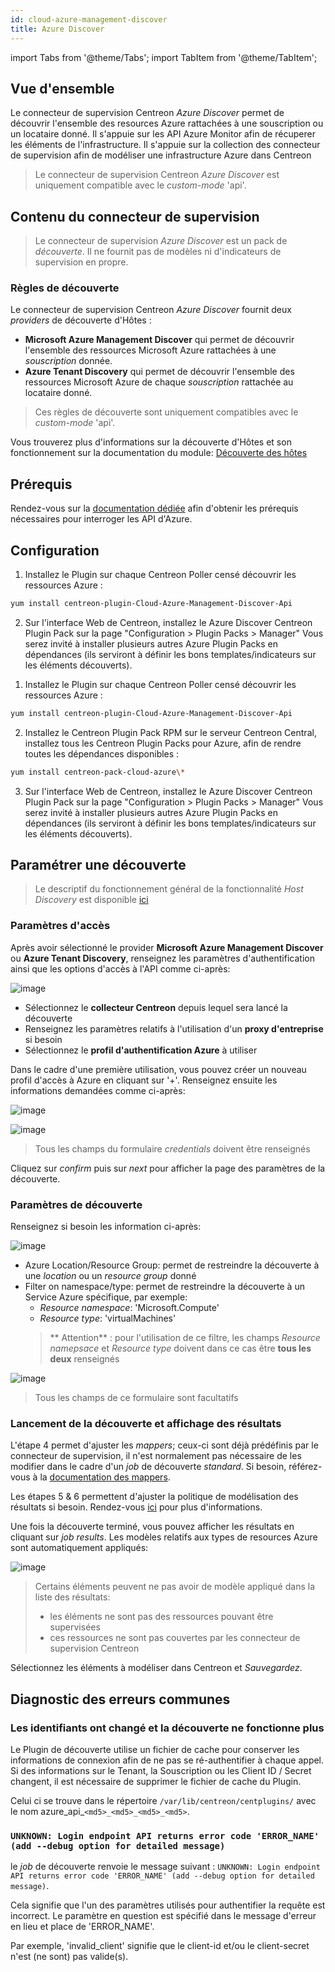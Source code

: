 ```yaml
---
id: cloud-azure-management-discover
title: Azure Discover
---
```

import Tabs from '@theme/Tabs';
import TabItem from '@theme/TabItem';


## Vue d'ensemble

Le connecteur de supervision Centreon *Azure Discover* permet de découvrir l'ensemble des resources Azure rattachées à une souscription ou un locataire donné.
Il s'appuie sur les API Azure Monitor afin de récuperer les éléments de l'infrastructure. Il s'appuie sur la collection des connecteur de supervision
afin de modéliser une infrastructure Azure dans Centreon

> Le connecteur de supervision Centreon *Azure Discover* est uniquement compatible avec le *custom-mode* 'api'.

## Contenu du connecteur de supervision

> Le connecteur de supervision *Azure Discover* est un pack de *découverte*. Il ne fournit pas de modèles ni d'indicateurs de supervision en propre.

### Règles de découverte

Le connecteur de supervision Centreon *Azure Discover* fournit deux *providers* de découverte d'Hôtes :
- **Microsoft Azure Management Discover** qui permet de découvrir l'ensemble des ressources Microsoft Azure rattachées à une *souscription* donnée.
- **Azure Tenant Discovery** qui permet de découvrir l'ensemble des ressources Microsoft Azure de chaque *souscription* rattachée au locataire donné.

> Ces règles de découverte sont uniquement compatibles avec le *custom-mode* 'api'.

Vous trouverez plus d'informations sur la découverte d'Hôtes et son fonctionnement sur la documentation du module:
[Découverte des hôtes](/docs/monitoring/discovery/hosts-discovery)

## Prérequis

Rendez-vous sur la [documentation dédiée](../getting-started/how-to-guides/azure-credential-configuration.md) afin d'obtenir les prérequis nécessaires pour interroger les API d'Azure.

## Configuration 

<Tabs groupId="sync">
<TabItem value="Online License" label="Online License">

1. Installez le Plugin sur chaque Centreon Poller censé découvrir les ressources Azure :

```bash
yum install centreon-plugin-Cloud-Azure-Management-Discover-Api
```

2. Sur l'interface Web de Centreon, installez le Azure Discover Centreon Plugin Pack sur la page "Configuration > Plugin Packs > Manager" Vous serez invité à installer plusieurs autres Azure Plugin Packs en dépendances (ils serviront à définir les bons templates/indicateurs sur les éléments découverts).


</TabItem>
<TabItem value="Offline License" label="Offline License">

1. Installez le Plugin sur chaque Centreon Poller censé découvrir les ressources Azure :

```bash
yum install centreon-plugin-Cloud-Azure-Management-Discover-Api
```

2. Installez le Centreon Plugin Pack RPM sur le serveur Centreon Central, installez tous les Centreon Plugin Packs pour Azure, afin de rendre toutes les dépendances disponibles :

```bash
yum install centreon-pack-cloud-azure\*
```

3. Sur l'interface Web de Centreon, installez le Azure Discover Centreon Plugin Pack sur la page "Configuration > Plugin Packs > Manager" Vous serez invité à installer plusieurs autres Azure Plugin Packs en dépendances (ils serviront à définir les bons templates/indicateurs sur les éléments découverts).


</TabItem>
</Tabs>

## Paramétrer une découverte

> Le descriptif du fonctionnement général de la fonctionnalité *Host Discovery* est disponible [ici](/docs/monitoring/discovery/hosts-discovery)

### Paramètres d'accès

Après avoir sélectionné le provider **Microsoft Azure Management Discover** ou **Azure Tenant Discovery**, renseignez les paramètres d'authentification ainsi que les options 
d'accès à l'API comme ci-après:

![image](../../../assets/integrations/plugin-packs/procedures/cloud-azure-management-discover-accessparameters.png)

- Sélectionnez le **collecteur Centreon** depuis lequel sera lancé la découverte
- Renseignez les paramètres relatifs à l'utilisation d'un **proxy d'entreprise** si besoin
- Sélectionnez le **profil d'authentification Azure** à utiliser

Dans le cadre d'une première utilisation, vous pouvez créer un nouveau profil d'accès à Azure en cliquant sur '+'. Renseignez ensuite
les informations demandées comme ci-après:

<Tabs groupId="provider">
<TabItem value="Microsoft Azure Management Discover" label="Microsoft Azure Management Discover">

![image](../../../assets/integrations/plugin-packs/procedures/cloud-azure-management-discover-credentials.png)

</TabItem>
<TabItem value="Azure Tenant Discovery" label="Azure Tenant Discovery">

![image](../../../assets/integrations/plugin-packs/procedures/cloud-azure-management-discover-credentials-tenant.png)

</TabItem>
</Tabs>

> Tous les champs du formulaire *credentials* doivent être renseignés

Cliquez sur *confirm* puis sur *next* pour afficher la page des paramètres de la découverte.

### Paramètres de découverte

Renseignez si besoin les information ci-après:

<Tabs groupId="provider">
<TabItem value="Microsoft Azure Management Discover" label="Microsoft Azure Management Discover">

![image](../../../assets/integrations/plugin-packs/procedures/cloud-azure-management-discover-discoparameters.png)

- Azure Location/Resource Group: permet de restreindre la découverte à une *location* ou un *resource group* donné
- Filter on namespace/type: permet de restreindre la découverte à un Service Azure spécifique, par exemple:
    - *Resource namespace*: 'Microsoft.Compute'
    - *Resource type*: 'virtualMachines'
    > ** Attention** : pour l'utilisation de ce filtre, les champs *Resource namepsace* et *Resource type* doivent dans ce cas être **tous les deux** renseignés

</TabItem>
<TabItem value="Azure Tenant Discovery" label="Azure Tenant Discovery">

![image](../../../assets/integrations/plugin-packs/procedures/cloud-azure-management-discover-discoparameters-tenant.png)

</TabItem>
</Tabs>

> Tous les champs de ce formulaire sont facultatifs

### Lancement de la découverte et affichage des résultats

L'étape 4 permet d'ajuster les *mappers*; ceux-ci sont déjà prédéfinis par le connecteur de supervision, il n'est normalement pas
nécessaire de les modifier dans le cadre d'un *job* de découverte *standard*. Si besoin, référez-vous à la 
[documentation des mappers](/docs/monitoring/discovery/hosts-discovery#comment-utiliser-les-modificateurs).

Les étapes 5 & 6 permettent d'ajuster la politique de modélisation des résultats si besoin. Rendez-vous 
[ici](/docs/monitoring/discovery/hosts-discovery#définir-les-politiques-danalyse-et-de-mise-à-jour) pour plus d'informations.

Une fois la découverte terminé, vous pouvez afficher les résultats en cliquant sur *job results*. Les modèles relatifs aux types de resources
Azure sont automatiquement appliqués:

![image](../../../assets/integrations/plugin-packs/procedures/cloud-azure-management-discover-results.png)

> Certains éléments peuvent ne pas avoir de modèle appliqué dans la liste des résultats:
> - les éléments ne sont pas des ressources pouvant être supervisées
> - ces ressources ne sont pas couvertes par les connecteur de supervision Centreon

Sélectionnez les éléments à modéliser dans Centreon et *Sauvegardez*.

## Diagnostic des erreurs communes  

### Les identifiants ont changé et la découverte ne fonctionne plus

Le Plugin de découverte utilise un fichier de cache pour conserver les informations de connexion afin de ne pas 
se ré-authentifier à chaque appel. Si des informations sur le Tenant, la Souscription ou les 
Client ID / Secret changent, il est nécessaire de supprimer le fichier de cache du Plugin. 

Celui ci se trouve dans le répertoire ```/var/lib/centreon/centplugins/``` avec le nom azure_api_`<md5>_<md5>_<md5>_<md5>`.

### ```UNKNOWN: Login endpoint API returns error code 'ERROR_NAME' (add --debug option for detailed message)```

le *job* de découverte renvoie le message suivant : 
```UNKNOWN: Login endpoint API returns error code 'ERROR_NAME' (add --debug option for detailed message)```.

Cela signifie que l'un des paramètres utilisés pour authentifier la requête est incorrect. Le paramètre 
en question est spécifié dans le message d'erreur en lieu et place de 'ERROR_NAME'. 

Par exemple, 'invalid_client' signifie que le client-id et/ou le client-secret
n'est (ne sont) pas valide(s).
